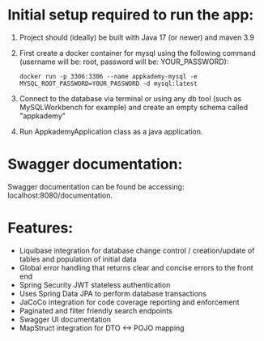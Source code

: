 # Initial setup required to run the app:
1) Project should (ideally) be built with Java 17 (or newer) and maven 3.9

2) First create a docker container for mysql using the following command (username will be: root, password will be: YOUR_PASSWORD):
    ~~~
    docker run -p 3306:3306 --name appkademy-mysql -e MYSQL_ROOT_PASSWORD=YOUR_PASSWORD -d mysql:latest
    ~~~


3) Connect to the database via terminal or using any db tool (such as MySQLWorkbench for example) and create an empty schema called "appkademy"

4) Run AppkademyApplication class as a java application.

# Swagger documentation:
Swagger documentation can be found be accessing: localhost:8080/documentation.

# Features:
- Liquibase integration for database change control / creation/update of tables and population of initial data
- Global error handling that returns clear and concise errors to the front end
- Spring Security JWT stateless authentication
- Uses Spring Data JPA to perform database transactions
- JaCoCo integration for code coverage reporting and enforcement
- Paginated and filter friendly search endpoints
- Swagger UI documentation
- MapStruct integration for DTO <-> POJO mapping